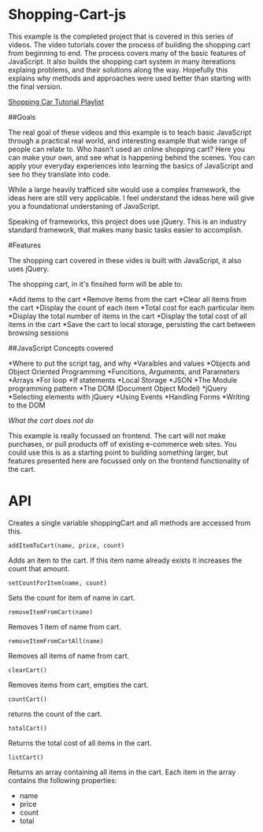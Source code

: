 # Shopping-Cart-js

This example is the completed project that is covered in this series of videos. The video tutorials cover the process of 
building the shopping cart from beginning to end. The process covers many of the basic features of JavaScript. It also 
builds the shopping cart system in many itereations explaing problems, and their solutions along the way. Hopefully this 
explains why methods and approaches were used better than starting with the final version. 

[Shopping Car Tutorial Playlist](https://www.youtube.com/watch?v=1Q74A6ZQxdY&list=PLoN_ejT35AEhzNoPStBzAkpqAu3YQwPj7)

##Goals

The real goal of these videos and this example is to teach basic JavaScript through a practical real world, and interesting 
example that wide range of people can relate to. Who hasn't used an online shopping cart? Here you can make your own, and 
see what is happening behind the scenes. You can apply your everyday experiences into learning the basics of JavaScript and
see ho they translate into code. 

While a large heavily trafficed site would use a complex framework, the ideas here are still very applicable. I feel 
understand the ideas here will give you a foundational understaning of JavaScript. 

Speaking of frameworks, this project does use jQuery. This is an industry standard framework, that makes many basic tasks 
easier to accomplish. 

#Features

The shopping cart covered in these vides is built with JavaScript, it also uses jQuery. 

The shopping cart, in it's finsihed form will be able to: 

*Add items to the cart
*Remove Items from the cart
*Clear all items from the cart
*Display the count of each item
*Total cost for each particular item
*Display the total number of items in the cart
*Display the total cost of all items in the cart
*Save the cart to local storage, persisting the cart between browsing sessions

##JavaScript Concepts covered

*Where to put the script tag, and why
*Varaibles and values
*Objects and Object Oriented Programming
*Funcitions, Arguments, and Parameters
*Arrays
*For loop 
*If statements
*Local Storage
*JSON
*The Module programming pattern
*The DOM (Document Object Model)
*jQuery
  *Selecting elements with jQuery
  *Using Events
  *Handling Forms
  *Writing to the DOM
  

*What the cart does not do*

This example is really focussed on frontend. The cart will not make purchases, or pull products off of existing e-commerce 
web sites. You could use this is as a starting point to building something larger, but features presented here are focussed
only on the frontend functionality of the cart. 

# API 

Creates a single variable shoppingCart and all methods are accessed from this. 

`addItemToCart(name, price, count)` 

Adds an item to the cart. If this item name already exists it increases the count that amount. 

`setCountForItem(name, count)` 

Sets the count for item of name in cart.

`removeItemFromCart(name)`

Removes 1 item of name from cart. 

`removeItemFromCartAll(name)` 

Removes all items of name from cart. 

`clearCart()`

Removes items from cart, empties the cart. 

`countCart()` 

returns the count of the cart. 

`totalCart()`

Returns the total cost of all items in the cart. 

`listCart()` 

Returns an array containing all items in the cart. Each item in the array contains the following properties: 

* name
* price
* count
* total
